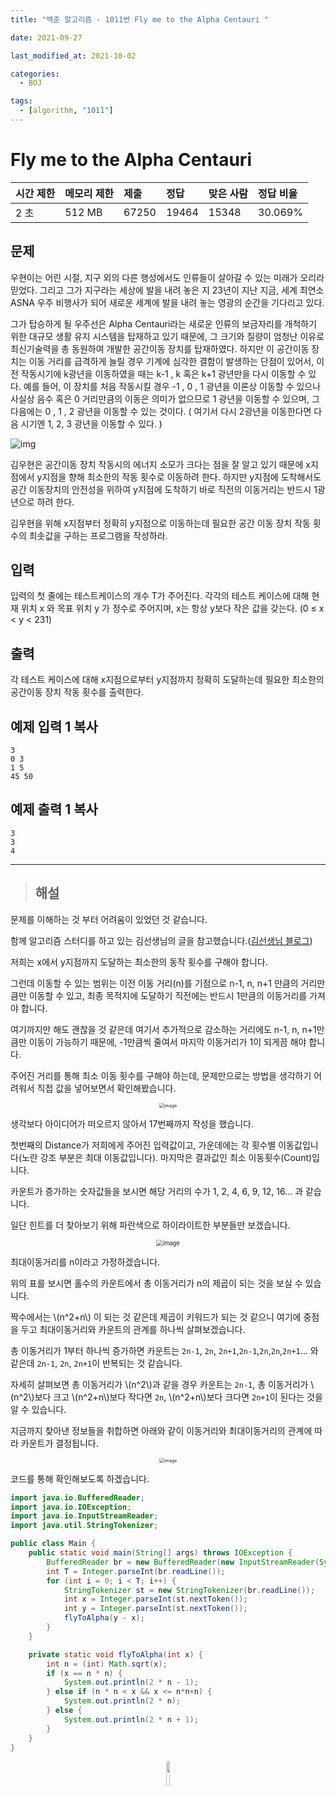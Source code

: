 ```yaml
---
title: "백준 알고리즘 - 1011번 Fly me to the Alpha Centauri "

date: 2021-09-27

last_modified_at: 2021-10-02

categories:
  - BOJ

tags:
  - [algorithm, "1011"]
---
```


# Fly me to the Alpha Centauri 

| 시간 제한 | 메모리 제한 | 제출  | 정답  | 맞은 사람 | 정답 비율 |
| :-------- | :---------- | :---- | :---- | :-------- | :-------- |
| 2 초      | 512 MB      | 67250 | 19464 | 15348     | 30.069%   |

## 문제

우현이는 어린 시절, 지구 외의 다른 행성에서도 인류들이 살아갈 수 있는 미래가 오리라 믿었다. 그리고 그가 지구라는 세상에 발을 내려 놓은 지 23년이 지난 지금, 세계 최연소 ASNA 우주 비행사가 되어 새로운 세계에 발을 내려 놓는 영광의 순간을 기다리고 있다.

그가 탑승하게 될 우주선은 Alpha Centauri라는 새로운 인류의 보금자리를 개척하기 위한 대규모 생활 유지 시스템을 탑재하고 있기 때문에, 그 크기와 질량이 엄청난 이유로 최신기술력을 총 동원하여 개발한 공간이동 장치를 탑재하였다. 하지만 이 공간이동 장치는 이동 거리를 급격하게 늘릴 경우 기계에 심각한 결함이 발생하는 단점이 있어서, 이전 작동시기에 k광년을 이동하였을 때는 k-1 , k 혹은 k+1 광년만을 다시 이동할 수 있다. 예를 들어, 이 장치를 처음 작동시킬 경우 -1 , 0 , 1 광년을 이론상 이동할 수 있으나 사실상 음수 혹은 0 거리만큼의 이동은 의미가 없으므로 1 광년을 이동할 수 있으며, 그 다음에는 0 , 1 , 2 광년을 이동할 수 있는 것이다. ( 여기서 다시 2광년을 이동한다면 다음 시기엔 1, 2, 3 광년을 이동할 수 있다. )

![img](https://www.acmicpc.net/upload/201003/rlaehdgur.JPG)

김우현은 공간이동 장치 작동시의 에너지 소모가 크다는 점을 잘 알고 있기 때문에 x지점에서 y지점을 향해 최소한의 작동 횟수로 이동하려 한다. 하지만 y지점에 도착해서도 공간 이동장치의 안전성을 위하여 y지점에 도착하기 바로 직전의 이동거리는 반드시 1광년으로 하려 한다.

김우현을 위해 x지점부터 정확히 y지점으로 이동하는데 필요한 공간 이동 장치 작동 횟수의 최솟값을 구하는 프로그램을 작성하라.

## 입력

입력의 첫 줄에는 테스트케이스의 개수 T가 주어진다. 각각의 테스트 케이스에 대해 현재 위치 x 와 목표 위치 y 가 정수로 주어지며, x는 항상 y보다 작은 값을 갖는다. (0 ≤ x < y < 231)

## 출력

각 테스트 케이스에 대해 x지점으로부터 y지점까지 정확히 도달하는데 필요한 최소한의 공간이동 장치 작동 횟수를 출력한다.

## 예제 입력 1 복사

```
3
0 3
1 5
45 50
```

## 예제 출력 1 복사

```
3
3
4
```



---

> ## 해설

문제를 이해하는 것 부터 어려움이 있었던 것 같습니다.

함께 알고리즘 스터디를 하고 있는 김선생님의 글을 참고했습니다.([김선생님 블로그](https://kbj96.tistory.com/))

저희는 x에서 y지점까지 도달하는 최소한의 동작 횟수를 구해야 합니다.

그런데 이동할 수 있는 범위는 이전 이동 거리(n)를 기점으로 n-1, n, n+1 만큼의 거리만큼만 이동할 수 있고, 최종 목적지에 도달하기 직전에는 반드시 1만큼의 이동거리를 가져야 합니다.

여기까지만 해도 괜찮을 것 같은데 여기서 추가적으로 감소하는 거리에도 n-1, n, n+1만큼만 이동이 가능하기 때문에, -1만큼씩 줄여서 마지막 이동거리가 1이 되게끔 해야 합니다.

주어진 거리를 통해 최소 이동 횟수를 구해야 하는데, 문제만으로는 방법을 생각하기 어려워서 직접 값을 넣어보면서 확인해봤습니다.

<p align="center"><img src="https://user-images.githubusercontent.com/70495425/135435856-97767c89-6b08-43a8-94a3-281bb735d71c.png" alt="image" style="zoom:50%;" /></p>

생각보다 아이디어가 떠오르지 않아서 17번째까지 작성을 했습니다.

첫번째의 Distance가 저희에게 주어진 입력값이고, 가운데에는 각 횟수별 이동값입니다(노란 강조 부분은 최대 이동값입니다). 마지막은 결과값인 최소 이동횟수(Count)입니다.

카운트가 증가하는 숫자값들을 보시면 해당 거리의 수가 1, 2, 4, 6, 9, 12, 16... 과 같습니다.

일단 힌트를 더 찾아보기 위해 파란색으로 하이라이트한 부분들만 보겠습니다.

<p align="center"><img src="https://user-images.githubusercontent.com/70495425/135448120-1c32aa40-33dd-493d-b218-3b1ad0048154.png" alt="image" style="zoom:67%;" /></p>

최대이동거리를 n이라고 가정하겠습니다. 

위의 표를 보시면 홀수의 카운트에서 총 이동거리가 n의 제곱이 되는 것을 보실 수 있습니다.

짝수에서는 \\(n^2+n\\) 이 되는 것 같은데 제곱이 키워드가 되는 것 같으니 여기에 중점을 두고 최대이동거리와 카운트의 관계를 하나씩 살펴보겠습니다.

총 이동거리가 1부터 하나씩 증가하면 카운트는 `2n-1`, `2n`, `2n+1`,`2n-1`,`2n`,`2n`,`2n+1`... 와 같은데 `2n-1`, `2n`, `2n+1`이 반복되는 것 같습니다.

자세히 살펴보면 총 이동거리가 \\(n^2\\)과 같을 경우 카운트는 `2n-1`, 총 이동거리가 \\(n^2\\)보다 크고 \\(n^2+n\\)보다 작다면 `2n`,  \\(n^2+n\\)보다 크다면 `2n+1`이 된다는 것을 알 수 있습니다.



지금까지 찾아낸 정보들을 취합하면 아래와 같이 이동거리와 최대이동거리의 관계에 따라 카운트가 결정됩니다.

<p align="center"><img src="https://user-images.githubusercontent.com/70495425/135478549-43cd4329-ec1f-40b6-b0ba-dab72ee283c6.png" alt="image" style="zoom:50%;" /></p>

코드를 통해 확인해보도록 하겠습니다.

```java
import java.io.BufferedReader;
import java.io.IOException;
import java.io.InputStreamReader;
import java.util.StringTokenizer;

public class Main {
	public static void main(String[] args) throws IOException {
		BufferedReader br = new BufferedReader(new InputStreamReader(System.in));
		int T = Integer.parseInt(br.readLine());
		for (int i = 0; i < T; i++) {
			StringTokenizer st = new StringTokenizer(br.readLine());
			int x = Integer.parseInt(st.nextToken());
			int y = Integer.parseInt(st.nextToken());
			flyToAlpha(y - x);
		}
	}

	private static void flyToAlpha(int x) {
		int n = (int) Math.sqrt(x);
		if (x == n * n) {
			System.out.println(2 * n - 1);
		} else if (n * n < x && x <= n*n+n) {
			System.out.println(2 * n);
		} else {
			System.out.println(2 * n + 1);
		}
	}
}
```





<p align="center"><img src="https://user-images.githubusercontent.com/70495425/131689647-b4d2206e-7ec4-4f7f-a734-6c3bf77c80c3.png" height="10%" width="10%"></p>

